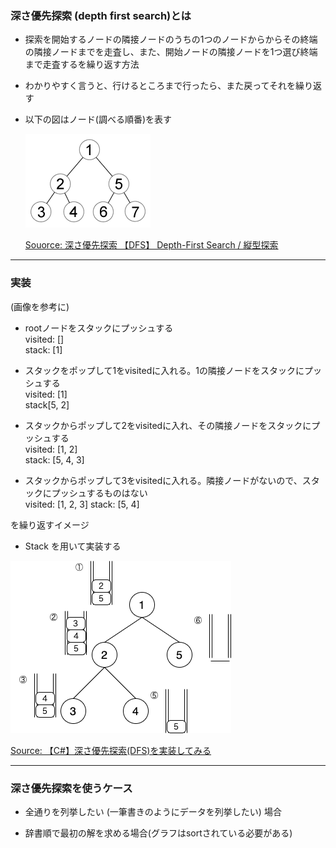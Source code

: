 ### 深さ優先探索 (depth first search)とは

- 探索を開始するノードの隣接ノードのうちの1つのノードからからその終端の隣接ノードまでを走査し、また、開始ノードの隣接ノードを1つ選び終端まで走査するを繰り返す方法

- わかりやすく言うと、行けるところまで行ったら、また戻ってそれを繰り返す

- 以下の図はノード(調べる順番)を表す

  <img src="../img/DFS.png" />

  [Souorce: 深さ優先探索 【DFS】 Depth-First Search / 縦型探索](https://e-words.jp/w/深さ優先探索.html)

---

### 実装

(画像を参考に)

- rootノードをスタックにプッシュする  
   visited: []  
   stack: [1]

- スタックをポップして1をvisitedに入れる。1の隣接ノードをスタックにプッシュする  
   visited: [1]  
   stack[5, 2]

- スタックからポップして2をvisitedに入れ、その隣接ノードをスタックにプッシュする  
   visited: [1, 2]  
   stack: [5, 4, 3]

- スタックからポップして3をvisitedに入れる。隣接ノードがないので、スタックにプッシュするものはない  
   visited: [1, 2, 3]
  stack: [5, 4]

を繰り返すイメージ

- Stack を用いて実装する

<img src="../img/DFS2.png" />

[Source: 【C#】深さ優先探索(DFS)を実装してみる](https://www.hanachiru-blog.com/entry/2020/05/21/120000)

---

### 深さ優先探索を使うケース 

- 全通りを列挙したい (一筆書きのようにデータを列挙したい) 場合

- 辞書順で最初の解を求める場合(グラフはsortされている必要がある)